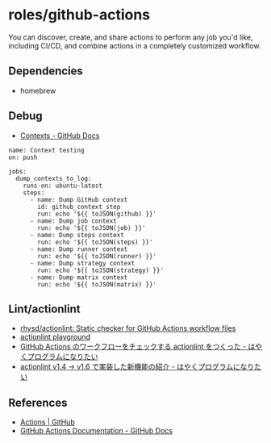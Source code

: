# roles/github-actions
You can discover, create, and share actions to perform any job you'd like, including CI/CD, and combine actions in a completely customized workflow.



## Dependencies
- homebrew



## Debug
- [Contexts - GitHub Docs](https://docs.github.com/en/actions/learn-github-actions/contexts#example-printing-context-information-to-the-log)

```
name: Context testing
on: push

jobs:
  dump_contexts_to_log:
    runs-on: ubuntu-latest
    steps:
      - name: Dump GitHub context
        id: github_context_step
        run: echo '${{ toJSON(github) }}'
      - name: Dump job context
        run: echo '${{ toJSON(job) }}'
      - name: Dump steps context
        run: echo '${{ toJSON(steps) }}'
      - name: Dump runner context
        run: echo '${{ toJSON(runner) }}'
      - name: Dump strategy context
        run: echo '${{ toJSON(strategy) }}'
      - name: Dump matrix context
        run: echo '${{ toJSON(matrix) }}'
```



## Lint/actionlint
- [rhysd/actionlint: Static checker for GitHub Actions workflow files](https://github.com/rhysd/actionlint)
- [actionlint playground](https://rhysd.github.io/actionlint/)
- [GitHub Actions のワークフローをチェックする actionlint をつくった - はやくプログラムになりたい](https://rhysd.hatenablog.com/entry/2021/07/11/214313)
- [actionlint v1.4 → v1.6 で実装した新機能の紹介 - はやくプログラムになりたい](https://rhysd.hatenablog.com/entry/2021/08/11/221044)



## References
- [Actions | GitHub](https://github.co.jp/features/actions)
- [GitHub Actions Documentation - GitHub Docs](https://docs.github.com/en/actions)

